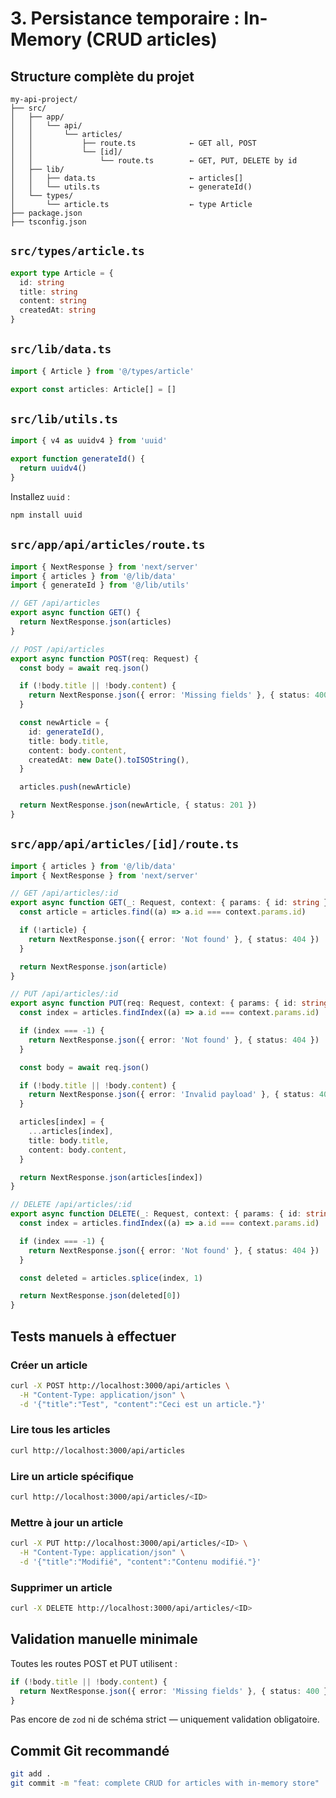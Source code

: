 # <span id="module-3-tempstore">3. Persistance temporaire : In-Memory (CRUD articles)</span>

## <span id="structure">Structure complète du projet</span>

```
my-api-project/
├── src/
│   ├── app/
│   │   └── api/
│   │       └── articles/
│   │           ├── route.ts            ← GET all, POST
│   │           └── [id]/
│   │               └── route.ts        ← GET, PUT, DELETE by id
│   ├── lib/
│   │   ├── data.ts                     ← articles[]
│   │   └── utils.ts                    ← generateId()
│   └── types/
│       └── article.ts                  ← type Article
├── package.json
├── tsconfig.json
```



## <span id="src-types-article-ts">`src/types/article.ts`</span>

```ts
export type Article = {
  id: string
  title: string
  content: string
  createdAt: string
}
```



## <span id="src-lib-data-ts">`src/lib/data.ts`</span>

```ts
import { Article } from '@/types/article'

export const articles: Article[] = []
```



## <span id="src-lib-utils-ts">`src/lib/utils.ts`</span>

```ts
import { v4 as uuidv4 } from 'uuid'

export function generateId() {
  return uuidv4()
}
```

Installez `uuid` :

```bash
npm install uuid
```



## <span id="src-app-api-articles-route-ts">`src/app/api/articles/route.ts`</span>

```ts
import { NextResponse } from 'next/server'
import { articles } from '@/lib/data'
import { generateId } from '@/lib/utils'

// GET /api/articles
export async function GET() {
  return NextResponse.json(articles)
}

// POST /api/articles
export async function POST(req: Request) {
  const body = await req.json()

  if (!body.title || !body.content) {
    return NextResponse.json({ error: 'Missing fields' }, { status: 400 })
  }

  const newArticle = {
    id: generateId(),
    title: body.title,
    content: body.content,
    createdAt: new Date().toISOString(),
  }

  articles.push(newArticle)

  return NextResponse.json(newArticle, { status: 201 })
}
```



## <span id="src-app-api-articles-id-route-ts">`src/app/api/articles/[id]/route.ts`</span>

```ts
import { articles } from '@/lib/data'
import { NextResponse } from 'next/server'

// GET /api/articles/:id
export async function GET(_: Request, context: { params: { id: string } }) {
  const article = articles.find((a) => a.id === context.params.id)

  if (!article) {
    return NextResponse.json({ error: 'Not found' }, { status: 404 })
  }

  return NextResponse.json(article)
}

// PUT /api/articles/:id
export async function PUT(req: Request, context: { params: { id: string } }) {
  const index = articles.findIndex((a) => a.id === context.params.id)

  if (index === -1) {
    return NextResponse.json({ error: 'Not found' }, { status: 404 })
  }

  const body = await req.json()

  if (!body.title || !body.content) {
    return NextResponse.json({ error: 'Invalid payload' }, { status: 400 })
  }

  articles[index] = {
    ...articles[index],
    title: body.title,
    content: body.content,
  }

  return NextResponse.json(articles[index])
}

// DELETE /api/articles/:id
export async function DELETE(_: Request, context: { params: { id: string } }) {
  const index = articles.findIndex((a) => a.id === context.params.id)

  if (index === -1) {
    return NextResponse.json({ error: 'Not found' }, { status: 404 })
  }

  const deleted = articles.splice(index, 1)

  return NextResponse.json(deleted[0])
}
```


## <span id="tests">Tests manuels à effectuer</span>

### Créer un article

```bash
curl -X POST http://localhost:3000/api/articles \
  -H "Content-Type: application/json" \
  -d '{"title":"Test", "content":"Ceci est un article."}'
```

### Lire tous les articles

```bash
curl http://localhost:3000/api/articles
```

### Lire un article spécifique

```bash
curl http://localhost:3000/api/articles/<ID>
```

### Mettre à jour un article

```bash
curl -X PUT http://localhost:3000/api/articles/<ID> \
  -H "Content-Type: application/json" \
  -d '{"title":"Modifié", "content":"Contenu modifié."}'
```

### Supprimer un article

```bash
curl -X DELETE http://localhost:3000/api/articles/<ID>
```



## <span id="validation">Validation manuelle minimale</span>

Toutes les routes POST et PUT utilisent :

```ts
if (!body.title || !body.content) {
  return NextResponse.json({ error: 'Missing fields' }, { status: 400 })
}
```

Pas encore de `zod` ni de schéma strict — uniquement validation obligatoire.



## <span id="commit">Commit Git recommandé</span>

```bash
git add .
git commit -m "feat: complete CRUD for articles with in-memory store"
```


